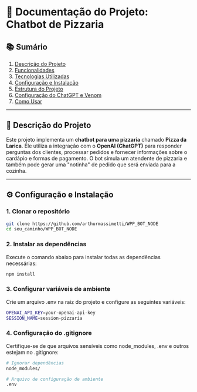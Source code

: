 # 📄 Documentação do Projeto: Chatbot de Pizzaria

## 📚 Sumário
1. [Descrição do Projeto](https://github.com/arthurmassimetti/WPP_BOT_NODE/blob/main/Docs/Descricao.md)
2. [Funcionalidades](https://github.com/arthurmassimetti/WPP_BOT_NODE/blob/main/Docs/Funcionalidades.md)
3. [Tecnologias Utilizadas](https://github.com/arthurmassimetti/WPP_BOT_NODE/blob/main/Docs/Tecnologias.md)
5. [Configuração e Instalação](https://github.com/arthurmassimetti/WPP_BOT_NODE/blob/main/Docs/ConfigEInstall.md)
6. [Estrutura do Projeto]([#estrutura-do-projeto](https://github.com/arthurmassimetti/WPP_BOT_NODE/blob/main/Docs/EstruturaProjeto.md))
7. [Configuração do ChatGPT e Venom]([#configuração-do-chatgpt-e-venom](https://github.com/arthurmassimetti/WPP_BOT_NODE/blob/main/Docs/ConfigDoChatEVenom.md))
8. [Como Usar](https://github.com/arthurmassimetti/WPP_BOT_NODE/blob/main/Docs/ComoUsar.md)


---

## 📝 Descrição do Projeto
Este projeto implementa um **chatbot para uma pizzaria** chamado **Pizza da Larica**. Ele utiliza a integração com o **OpenAI (ChatGPT)** para responder perguntas dos clientes, processar pedidos e fornecer informações sobre o cardápio e formas de pagamento. O bot simula um atendente de pizzaria e também pode gerar uma "notinha" de pedido que será enviada para a cozinha.


---



## ⚙️ Configuração e Instalação

### 1. Clonar o repositório

```bash
git clone https://github.com/arthurmassimetti/WPP_BOT_NODE
cd seu_caminho/WPP_BOT_NODE
```

### 2. Instalar as dependências

Execute o comando abaixo para instalar todas as dependências necessárias:
```bash
npm install
```

### 3. Configurar variáveis de ambiente

Crie um arquivo .env na raiz do projeto e configure as seguintes variáveis:

```bash
OPENAI_API_KEY=your-openai-api-key
SESSION_NAME=session-pizzaria
```

### 4. Configuração do .gitignore

Certifique-se de que arquivos sensíveis como node_modules, .env e outros estejam no .gitignore:

```bash
# Ignorar dependências
node_modules/

# Arquivo de configuração de ambiente
.env
```
